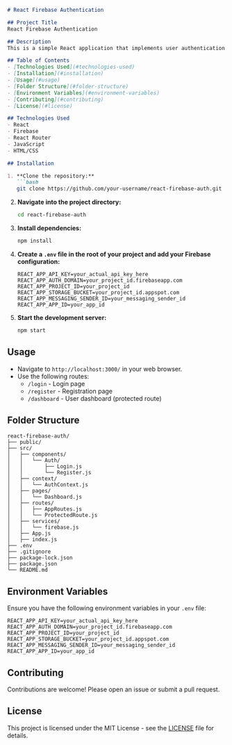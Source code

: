 
```markdown
# React Firebase Authentication

## Project Title
React Firebase Authentication

## Description
This is a simple React application that implements user authentication using Firebase. Users can register, log in, and log out. The application demonstrates how to integrate Firebase Authentication with a React application using functional components and React Hooks.

## Table of Contents
- [Technologies Used](#technologies-used)
- [Installation](#installation)
- [Usage](#usage)
- [Folder Structure](#folder-structure)
- [Environment Variables](#environment-variables)
- [Contributing](#contributing)
- [License](#license)

## Technologies Used
- React
- Firebase
- React Router
- JavaScript
- HTML/CSS

## Installation

1. **Clone the repository:**
   ```bash
   git clone https://github.com/your-username/react-firebase-auth.git
   ```

2. **Navigate into the project directory:**
   ```bash
   cd react-firebase-auth
   ```

3. **Install dependencies:**
   ```bash
   npm install
   ```

4. **Create a `.env` file in the root of your project and add your Firebase configuration:**
   ```plaintext
   REACT_APP_API_KEY=your_actual_api_key_here
   REACT_APP_AUTH_DOMAIN=your_project_id.firebaseapp.com
   REACT_APP_PROJECT_ID=your_project_id
   REACT_APP_STORAGE_BUCKET=your_project_id.appspot.com
   REACT_APP_MESSAGING_SENDER_ID=your_messaging_sender_id
   REACT_APP_APP_ID=your_app_id
   ```

5. **Start the development server:**
   ```bash
   npm start
   ```

## Usage

- Navigate to `http://localhost:3000/` in your web browser.
- Use the following routes:
  - `/login` - Login page
  - `/register` - Registration page
  - `/dashboard` - User dashboard (protected route)

## Folder Structure
```
react-firebase-auth/
├── public/
├── src/
│   ├── components/
│   │   └── Auth/
│   │       ├── Login.js
│   │       └── Register.js
│   ├── context/
│   │   └── AuthContext.js
│   ├── pages/
│   │   └── Dashboard.js
│   ├── routes/
│   │   ├── AppRoutes.js
│   │   └── ProtectedRoute.js
│   ├── services/
│   │   └── firebase.js
│   ├── App.js
│   ├── index.js
├── .env
├── .gitignore
├── package-lock.json
├── package.json
└── README.md
```

## Environment Variables

Ensure you have the following environment variables in your `.env` file:

```plaintext
REACT_APP_API_KEY=your_actual_api_key_here
REACT_APP_AUTH_DOMAIN=your_project_id.firebaseapp.com
REACT_APP_PROJECT_ID=your_project_id
REACT_APP_STORAGE_BUCKET=your_project_id.appspot.com
REACT_APP_MESSAGING_SENDER_ID=your_messaging_sender_id
REACT_APP_APP_ID=your_app_id
```

## Contributing
Contributions are welcome! Please open an issue or submit a pull request.

## License
This project is licensed under the MIT License - see the [LICENSE](LICENSE) file for details.

```
